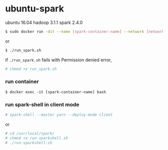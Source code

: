 # ubuntu-spark

ubuntu 16.04 hadoop 3.1.1 spark 2.4.0

```bash
$ sudo docker run -dit --name [spark-container-name] --network [network-hadoop-container-used] [image-name] /bin/bash
```
or
```bash
$ ./run_spark.sh
```
if `./run_spark.sh` fails with Permission denied error,
```bash
# chmod +x run_spark.sh
```


### run container
```
$ docker exec -it [spark-container-name] bash
```

### run spark-shell in client mode
```bash
# spark-shell --master yarn --deploy-mode client
```
or
```bash
# cd /usr/local/spark/
# chmod +x run-sparkshell.sh
# ./run-sparkshell.sh
```

